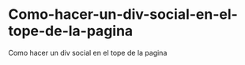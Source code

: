 # Como-hacer-un-div-social-en-el-tope-de-la-pagina
Como hacer un div social en el tope de la pagina 
